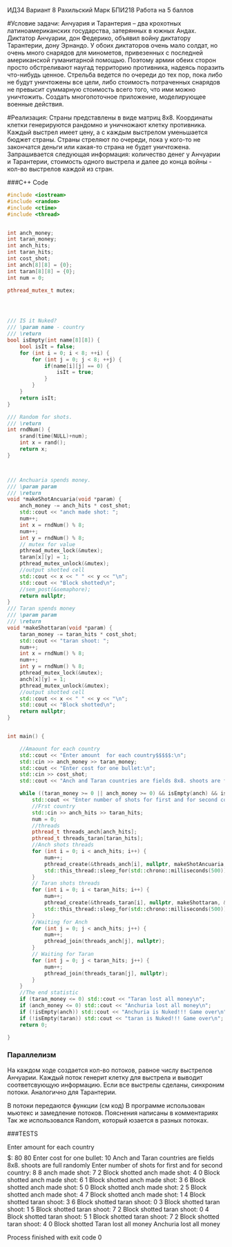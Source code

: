 ИДЗ4 Вариант 8 Рахильский Марк БПИ218
Работа на 5 баллов

#Условие задачи: 
Анчуария и Тарантерия – два крохотных латиноамериканских государства, затерянных в южных Андах.
Диктатор Анчуарии, дон Федерико, объявил войну диктатору Тарантерии, дону Эрнандо. У обоих диктаторов очень мало
солдат, но очень много снарядов для минометов, привезенных с последней американской гуманитарной помощью. Поэтому
армии обеих сторон просто обстреливают наугад территорию противника, надеясь поразить что-нибудь ценное. Стрельба
ведется по очереди до тех пор, пока либо не будут уничтожены все цели, либо стоимость потраченных снарядов не
превысит суммарную стоимость всего того, что ими можно уничтожить. Создать многопоточное приложение, моделирующее
военные действия.


#Реализация:
Страны представлены в виде матриц 8x8. Координаты клетки генерируются рандомно и уничножают
 клетку противника. Каждый выстрел имеет  цену, а с каждым выстрелом уменьшается бюджет страны.
Страны стреляют по очереди, пока у кого-то не закончатся деньги или
какая-то страна не будет уничтожена.
Запрашивается следующая информация: количество денег у Анчуарии и Тарантерии, стоимость одного выстрела и далее
до конца войны - кол-во выстрелов каждой из стран.

###C++ Code
```C++
#include <iostream>
#include <random>
#include <ctime>
#include <thread>


int anch_money;
int taran_money;
int anch_hits;
int taran_hits;
int cost_shot;
int anch[8][8] = {0};
int taran[8][8] = {0};
int num = 0;

pthread_mutex_t mutex;




/// IS it Nuked?
/// \param name - country
/// \return
bool isEmpty(int name[8][8]) {
    bool isIt = false;
    for (int i = 0; i < 8; ++i) {
        for (int j = 0; j < 8; ++j) {
            if(name[i][j] == 0) {
                isIt = true;
            }
        }
    }
    return isIt;
}

/// Random for shots.
/// \return
int rndNum() {
    srand(time(NULL)+num);
    int x = rand();
    return x;
}



/// Anchuaria spends money.
/// \param param
/// \return
void *makeShotAncuaria(void *param) {
    anch_money -= anch_hits * cost_shot;
    std::cout << "anch made shot: ";
    num++;
    int x = rndNum() % 8;
    num++;
    int y = rndNum() % 8;
    // mutex for value
    pthread_mutex_lock(&mutex);
    taran[x][y] = 1;
    pthread_mutex_unlock(&mutex);
    //output shotted cell
    std::cout << x << " " << y << "\n";
    std::cout << "Block shotted\n";
    //sem_post(&semaphore);
    return nullptr;
}
/// Taran spends money
/// \param param
/// \return
void *makeShottaran(void *param) {
    taran_money -= taran_hits * cost_shot;
    std::cout << "taran shoot: ";
    num++;
    int x = rndNum() % 8;
    num++;
    int y = rndNum() % 8;
    pthread_mutex_lock(&mutex);
    anch[x][y] = 1;
    pthread_mutex_unlock(&mutex);
    //output shotted cell
    std::cout << x << " " << y << "\n";
    std::cout << "Block shotted\n";
    return nullptr;
}


int main() {

    //Amaount for each country
    std::cout << "Enter amount  for each country$$$$$:\n";
    std::cin >> anch_money >> taran_money;
    std::cout << "Enter cost for one bullet:\n";
    std::cin >> cost_shot;
    std::cout << "Anch and Taran countries are fields 8x8. shoots are full randomly\n";

    while ((taran_money >= 0 || anch_money >= 0) && isEmpty(anch) && isEmpty(taran)) {
        std::cout << "Enter number of shots for first and for second country:\n";
        //Frst country
        std::cin >> anch_hits >> taran_hits;
        num = 0;
        //threads
        pthread_t threads_anch[anch_hits];
        pthread_t threads_taran[taran_hits];
        //Anch shots threads
        for (int i = 0; i < anch_hits; i++) {
            num++;
            pthread_create(&threads_anch[i], nullptr, makeShotAncuaria, &i);
            std::this_thread::sleep_for(std::chrono::milliseconds(500));
        }
        // Taran shots threads
        for (int i = 0; i < taran_hits; i++) {
            num++;
            pthread_create(&threads_taran[i], nullptr, makeShottaran, &i);
            std::this_thread::sleep_for(std::chrono::milliseconds(500));
        }
        //Waiting for Anch
        for (int j = 0; j < anch_hits; j++) {
            num++;
            pthread_join(threads_anch[j], nullptr);
        }
        // Waiting for Taran
        for (int j = 0; j < taran_hits; j++) {
            num++;
            pthread_join(threads_taran[j], nullptr);
        }
    }
    //The end statistic
    if (taran_money <= 0) std::cout << "Taran lost all money\n";
    if (anch_money <= 0) std::cout << "Anchuria lost all money\n";
    if (!isEmpty(anch)) std::cout << "Anchuria is Nuked!!! Game over\n";
    if (!isEmpty(taran)) std::cout << "taran is Nuked!!! Game over\n";
    return 0;

}
```

### Параллелизм
На каждом ходе создается кол-во потоков, равное числу выстрелов Анчуарии. Каждый поток генерит клетку для
выстрела и выводит соответсвующую информацию.
Если все выстрелы сделаны, синхроним потоки.
Аналогично для Тарантерии.

В потоки передаются функции (см код)
В программе использован мьютекс и замедление потоков. Пояснения написаны в комментариях
Так же использовался Random, который юзается в разных потоках.
 

###TESTS


Enter amount  for each country$$$$$:
80 80
Enter cost for one bullet:
10
Anch and Taran countries are fields 8x8. shoots are full randomly
Enter number of shots for first and for second country:
8
8
anch made shot: 7 2
Block shotted
anch made shot: 4 0
Block shotted
anch made shot: 6 1
Block shotted
anch made shot: 3 6
Block shotted
anch made shot: 5 0
Block shotted
anch made shot: 2 5
Block shotted
anch made shot: 4 7
Block shotted
anch made shot: 1 4
Block shotted
taran shoot: 3 6
Block shotted
taran shoot: 0 3
Block shotted
taran shoot: 1 5
Block shotted
taran shoot: 7 2
Block shotted
taran shoot: 0 4
Block shotted
taran shoot: 5 1
Block shotted
taran shoot: 7 2
Block shotted
taran shoot: 4 0
Block shotted
Taran lost all money
Anchuria lost all money

Process finished with exit code 0










